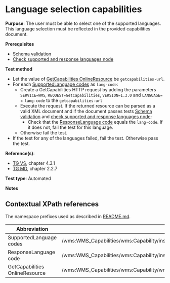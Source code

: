 # Language selection capabilities

**Purpose**: The user must be able to select one of the supported languages.
This language selection must be reflected in the provided capabilities document.

**Prerequisites**

* [Schema validation](schema-validation.md)
* [Check supported and response languages node](check-supported-and-response-languages-node.md)

**Test method**

* Let the value of [GetCapabilities OnlineResource](#getcap-href) be ```getcapabilities-url```.
* For each [SupportedLanguage codes](#supported-languages) as ```lang-code```:
  * Create a GetCapabilities HTTP request by adding the parameters ```SERVICE=WMS```, ```REQUEST=GetCapabilities```, ```VERSION=1.3.0``` and ```LANGUAGE=``` + ```lang-code``` to the ```getcapabilities-url```
  * Execute the request. If the returned resource can be parsed as a valid XML document and if the document passes tests [Schema validation](schema-validation.md) and [check supported and response languages node](check-supported-and-response-languages-node.md):
    * Check that the [ResponseLanguage code](#response-language) equals the ```lang-code```. If it does not, fail the test for this language.
  * Otherwise fail the test.
* If the test for any of the languages failed, fail the test. Otherwise pass the test.

**Reference(s)**:

* [TG VS](README.md#ref_TG_VS), chapter 4.3.1
* [TG MD](README.md#ref_TG_MD), chapter 2.2.7

**Test type**: Automated

**Notes**

## Contextual XPath references

The namespace prefixes used as described in [README.md](README.md#namespaces).

Abbreviation                                               |  XPath expression
---------------------------------------------------------- | -------------------------------------------------------------------------
SupportedLanguage codes <a name="supported-languages"></a>   | /wms:WMS_Capabilities/wms:Capability/inspire_vs:ExtendedCapabilities[1]/inspire_common:SupportedLanguages/inspire_common:SupportedLanguage/inspire_common:Language
ResponseLanguage code <a name="response-language"></a>   | /wms:WMS_Capabilities/wms:Capability/inspire_vs:ExtendedCapabilities[1]/inspire_common:ResponseLanguage/inspire_common:Language
GetCapabilities OnlineResource <a name="getcap-href"></a> | /wms:WMS_Capabilities/wms:Capability/wms:Request/wms:GetCapabilities/wms:DCPType/wms:HTTP/(wms:Get&#124;wms:Post)[1]/wms:OnlineResource/@xlink:href
